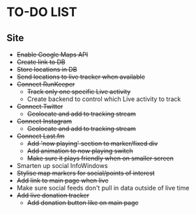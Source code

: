 # TO-DO LIST

## Site
- ~~Enable Google Maps API~~
- ~~Create link to DB~~
- ~~Store locations in DB~~
- ~~Send locations to live tracker when available~~
- ~~Connect RunKeeper~~
	- ~~Track only one specific Live activity~~
	- Create backend to control which Live activity to track
- ~~Connect Twitter~~
	- ~~Geolocate and add to tracking stream~~
- ~~Connect Instagram~~
	- ~~Geolocate and add to tracking stream~~
- ~~Connect Last.fm~~
	- ~~Add 'now playing' section to marker/fixed div~~
	- ~~Add animation to now playing switch~~
	- ~~Make sure it plays friendly when on smaller screen~~
- Smarten up social InfoWindows
- ~~Stylise map markers for social/points of interest~~
- ~~Add link to main page when live~~
- Make sure social feeds don't pull in data outside of live time
- ~~Add live donation tracker~~
	- ~~Add donation button like on main page~~